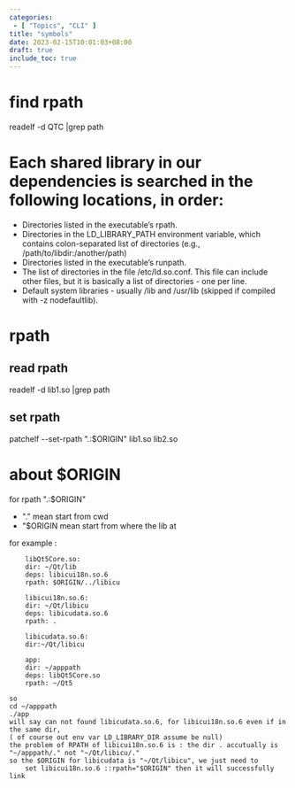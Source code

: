 ```yaml
---
categories: 
 - [ "Topics", "CLI" ]
title: "symbols"
date: 2023-02-15T10:01:03+08:00
draft: true
include_toc: true
---
```


# find rpath
 readelf  -d QTC |grep path

#  Each shared library in our dependencies is searched in the following locations, in order:

 *  Directories listed in the executable’s rpath.
 *  Directories in the LD_LIBRARY_PATH environment variable, which contains colon-separated list of directories (e.g., /path/to/libdir:/another/path)
 *  Directories listed in the executable’s runpath.
 *  The list of directories in the file /etc/ld.so.conf. This file can include other files, but it is basically a list of directories - one per line.
 *  Default system libraries - usually /lib and /usr/lib (skipped if compiled with -z nodefaultlib).


# rpath

## read rpath
 readelf -d lib1.so |grep path

## set rpath
 patchelf --set-rpath ".:$ORIGIN" lib1.so lib2.so 

# about \$ORIGIN

for rpath ".:$ORIGIN"
* "." mean start from cwd
* "$ORIGIN mean start from where the lib at

for example :
```text
    libQt5Core.so:
    dir: ~/Qt/lib
    deps: libicui18n.so.6
    rpath: $ORIGIN/../libicu

    libicui18n.so.6:
    dir: ~/Qt/libicu
    deps: libicudata.so.6
    rpath: .

    libicudata.so.6:
    dir:~/Qt/libicu

    app:
    dir: ~/apppath
    deps: libQt5Core.so
    rpath: ~/Qt5

so 
cd ~/apppath
./app
will say can not found libicudata.so.6, for libicui18n.so.6 even if in the same dir,
( of course out env var LD_LIBRARY_DIR assume be null)
the problem of RPATH of libicui18n.so.6 is : the dir . accutually is "~/apppath/." not "~/Qt/libicu/."
so the $ORIGIN for libicudata is "~/Qt/libicu", we just need to 
    set libicui18n.so.6 ::rpath="$ORIGIN" then it will successfully link
```